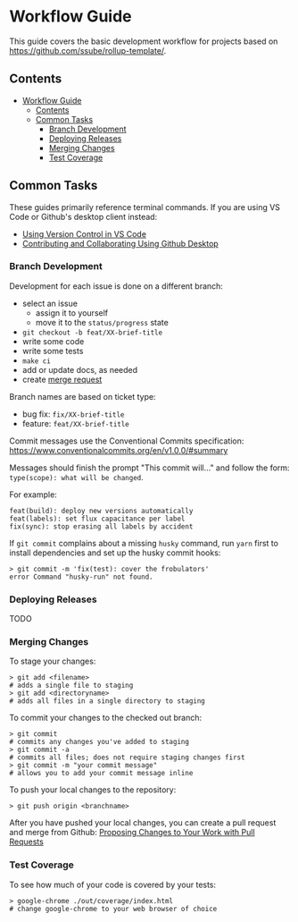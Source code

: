 # Workflow Guide

This guide covers the basic development workflow for projects based on https://github.com/ssube/rollup-template/.

## Contents

- [Workflow Guide](#workflow-guide)
  - [Contents](#contents)
  - [Common Tasks](#common-tasks)
    - [Branch Development](#branch-development)
    - [Deploying Releases](#deploying-releases)
    - [Merging Changes](#merging-changes)
    - [Test Coverage](#test-coverage)

## Common Tasks

These guides primarily reference terminal commands. If you are using VS Code or Github's desktop client instead:

- [Using Version Control in VS Code](https://code.visualstudio.com/docs/editor/versioncontrol)
- [Contributing and Collaborating Using Github Desktop](https://docs.github.com/en/desktop/contributing-and-collaborating-using-github-desktop/)

### Branch Development

Development for each issue is done on a different branch:

- select an issue
  - assign it to yourself
  - move it to the `status/progress` state
- `git checkout -b feat/XX-brief-title`
- write some code
- write some tests
- `make ci`
- add or update docs, as needed
- create [merge request](#merging-changes)

Branch names are based on ticket type:

- bug fix: `fix/XX-brief-title`
- feature: `feat/XX-brief-title`

Commit messages use the Conventional Commits specification: https://www.conventionalcommits.org/en/v1.0.0/#summary

Messages should finish the prompt "This commit will..." and follow the form: `type(scope): what will be changed`.

For example:

```none
feat(build): deploy new versions automatically
feat(labels): set flux capacitance per label
fix(sync): stop erasing all labels by accident
```

If `git commit` complains about a missing `husky` command, run `yarn` first to install dependencies and set up
the husky commit hooks:

```shell
> git commit -m 'fix(test): cover the frobulators'
error Command "husky-run" not found.
```

### Deploying Releases

TODO

### Merging Changes

To stage your changes:

```shell
> git add <filename>
# adds a single file to staging
> git add <directoryname>
# adds all files in a single directory to staging
```

To commit your changes to the checked out branch:

```shell
> git commit
# commits any changes you've added to staging
> git commit -a
# commits all files; does not require staging changes first
> git commit -m "your commit message"
# allows you to add your commit message inline
```

To push your local changes to the repository:

```shell
> git push origin <branchname>
```

After you have pushed your local changes, you can create a pull request and merge from Github: [Proposing Changes to Your Work with Pull Requests](https://docs.github.com/en/github/collaborating-with-issues-and-pull-requests/proposing-changes-to-your-work-with-pull-requests)

### Test Coverage

To see how much of your code is covered by your tests:

```shell
> google-chrome ./out/coverage/index.html
# change google-chrome to your web browser of choice
```

